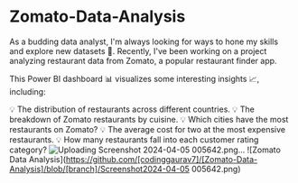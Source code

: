 # Zomato-Data-Analysis
As a budding data analyst, I'm always looking for ways to hone my skills and explore new datasets 📑. Recently, I've been working on a project analyzing restaurant data from Zomato, a popular restaurant finder app.

This Power BI dashboard 📊 visualizes some interesting insights 📈, including:

💡 The distribution of restaurants across different countries.
💡 The breakdown of Zomato restaurants by cuisine.
💡 Which cities have the most restaurants on Zomato?
💡 The average cost for two at the most expensive restaurants.
💡 How many restaurants fall into each customer rating category?
![Uploading Screenshot 2024-04-05 005642.png…]()
![Zomato Data Analysis](https://github.com/[codinggaurav7]/[Zomato-Data-Analysis]/blob/[branch]/Screenshot2024-04-05 005642.png)
